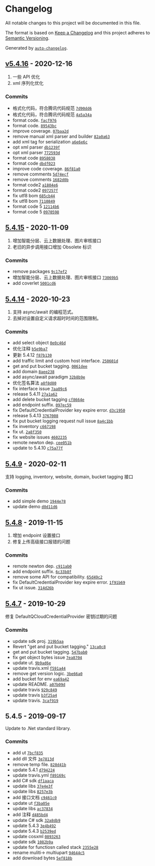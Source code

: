# Changelog

All notable changes to this project will be documented in this file.

The format is based on [Keep a Changelog](https://keepachangelog.com/en/1.0.0/)
and this project adheres to [Semantic Versioning](https://semver.org/spec/v2.0.0.html).

Generated by [`auto-changelog`](https://github.com/CookPete/auto-changelog).

## [v5.4.16](https://github.com/tencentyun/qcloud-sdk-dotnet/compare/5.4.15...v5.4.16) - 2020-12-16

1. 一些 API 优化
2. xml 序列化优化

### Commits

- 格式化代码，符合腾讯代码规范 [`7d90dd6`](https://github.com/tencentyun/qcloud-sdk-dotnet/commit/7d90dd61ebb0afad6202a5a30dce2c0e59fcefd3)
- 格式化代码，符合腾讯代码规范 [`4a5a34a`](https://github.com/tencentyun/qcloud-sdk-dotnet/commit/4a5a34ac7d0ae5a77a0124dba088dfb43d82fb6b)
- format code. [`facf976`](https://github.com/tencentyun/qcloud-sdk-dotnet/commit/facf976ce4022b40cbf235d1d7e13f6f4a154a03)
- format code. [`89543bc`](https://github.com/tencentyun/qcloud-sdk-dotnet/commit/89543bc146aaed9c7f50b5c96db0bf706dd1d83f)
- improve coverage. [`07baa2d`](https://github.com/tencentyun/qcloud-sdk-dotnet/commit/07baa2d9949ecc381cb27d9c8bae00119e1fc0b1)
- remove manual xml parser and builder [`82a0a63`](https://github.com/tencentyun/qcloud-sdk-dotnet/commit/82a0a6386187a3a44973cbd4d9f4f33964377fa5)
- add xml tag for serialization [`a6e6e6c`](https://github.com/tencentyun/qcloud-sdk-dotnet/commit/a6e6e6c8297734a604364dea40cde293b6434a66)
- opt xml parser [`db1239f`](https://github.com/tencentyun/qcloud-sdk-dotnet/commit/db1239f126e3a62f1e6df1921edff1113e9a928b)
- opt xml parser [`772593d`](https://github.com/tencentyun/qcloud-sdk-dotnet/commit/772593d6972373092a53b37f6084bcf541ba8efa)
- format code [`8958038`](https://github.com/tencentyun/qcloud-sdk-dotnet/commit/8958038eebaf76adf7a29521f0e26eb3962e8afe)
- format code [`dbdf023`](https://github.com/tencentyun/qcloud-sdk-dotnet/commit/dbdf0239aaf5d806763e57b18215500a9833b5cd)
- improve code coverage. [`86f81a0`](https://github.com/tencentyun/qcloud-sdk-dotnet/commit/86f81a074bd7b37ca0831e490b204270d14bb84b)
- remove comments [`5d74ecf`](https://github.com/tencentyun/qcloud-sdk-dotnet/commit/5d74ecf219344ad0f90381a7493f3d8ce4643795)
- remove comments [`1682d0b`](https://github.com/tencentyun/qcloud-sdk-dotnet/commit/1682d0b63c73bb5158fefede808f76fc3bc3841e)
- format code2 [`a1804e6`](https://github.com/tencentyun/qcloud-sdk-dotnet/commit/a1804e6cb1d3e8146e379051552f5b99e88b2e1f)
- format code2 [`097257f`](https://github.com/tencentyun/qcloud-sdk-dotnet/commit/097257fe7d7774d0387be37eac03b7bcca24e215)
- fix utf8 bom [`685cb44`](https://github.com/tencentyun/qcloud-sdk-dotnet/commit/685cb44d7ef27adbfbcde6e1372c2300ffc7a44c)
- fix utf8 bom [`7110849`](https://github.com/tencentyun/qcloud-sdk-dotnet/commit/71108497e72f5d6cd95405ae77a7940b09073171)
- format code 5 [`12114b6`](https://github.com/tencentyun/qcloud-sdk-dotnet/commit/12114b65e2ca55881866d21094f831e5570f4915)
- format code 5 [`0970598`](https://github.com/tencentyun/qcloud-sdk-dotnet/commit/0970598d12954a7fc606a8e14ff8d6bafda97fdc)

## [5.4.15](https://github.com/tencentyun/qcloud-sdk-dotnet/compare/5.4.14...5.4.15) - 2020-11-09

1. 增加智能分层、云上数据处理、图片审核接口
2. 老旧的异步调用接口增加 Obsolete 标识

### Commits

- remove packages [`9c17ef2`](https://github.com/tencentyun/qcloud-sdk-dotnet/commit/9c17ef2033ceb5366d9bf0818f8b44978ff12774)
- 增加智能分层、云上数据处理、图片审核接口 [`73069b5`](https://github.com/tencentyun/qcloud-sdk-dotnet/commit/73069b59654925b15b5d15763710022be048d0f8)
- add coverlet [`5001cd6`](https://github.com/tencentyun/qcloud-sdk-dotnet/commit/5001cd6f5e127aeaba43e9c434b76ab74317f9d2)

## [5.4.14](https://github.com/tencentyun/qcloud-sdk-dotnet/compare/5.4.9...5.4.14) - 2020-10-23

1. 支持 async/await 的编程范式。
2. 去掉对设置自定义请求超时时间的范围限制。

### Commits

- add select object [`0e0c46d`](https://github.com/tencentyun/qcloud-sdk-dotnet/commit/0e0c46debe2bf769c1f34cd5a46697dff0cdb887)
- 优化注释 [`b5e9ba7`](https://github.com/tencentyun/qcloud-sdk-dotnet/commit/b5e9ba7cebb084b51b8d1c744f9ee8ec5456a2ad)
- 更新 5.4.12 [`f87b130`](https://github.com/tencentyun/qcloud-sdk-dotnet/commit/f87b130af283ff524e5763f8851c1cec21df7343)
- add traffic limit and custom host interface. [`250601d`](https://github.com/tencentyun/qcloud-sdk-dotnet/commit/250601d7cd08ab2df4c991f2271e866171496159)
- get and put bucket tagging. [`0061dee`](https://github.com/tencentyun/qcloud-sdk-dotnet/commit/0061dee9ac4887a1813759c9398dc115fa1c3275)
- add domain [`8aee238`](https://github.com/tencentyun/qcloud-sdk-dotnet/commit/8aee2388cf70561e934f6d8824a545ebb6f127b8)
- add async/await paradigm [`32b8b9e`](https://github.com/tencentyun/qcloud-sdk-dotnet/commit/32b8b9e77859af2aa782679f78b3d318b55d9ace)
- 优化签名算法 [`a8f8d80`](https://github.com/tencentyun/qcloud-sdk-dotnet/commit/a8f8d803a18a622edfcca6cd605955fed344d743)
- fix interface issue [`7aa09c6`](https://github.com/tencentyun/qcloud-sdk-dotnet/commit/7aa09c6b4855970d59697f81f006e35f38bd0eae)
- release 5.4.11 [`27a1a62`](https://github.com/tencentyun/qcloud-sdk-dotnet/commit/27a1a62fa4968339d54c2eaa1090769bf946bd8c)
- add delete bucket tagging [`cf8664e`](https://github.com/tencentyun/qcloud-sdk-dotnet/commit/cf8664e9efbfb0db24a0ce6c4111f7bd7d059c3a)
- add endpoint suffix. [`097ec59`](https://github.com/tencentyun/qcloud-sdk-dotnet/commit/097ec59a401e18da3cf5c54ae60d03dafd3a206e)
- fix DefaultCredentialProvider key expire error. [`d3c1950`](https://github.com/tencentyun/qcloud-sdk-dotnet/commit/d3c1950ca01bb89e4054a3a527fc359bebfcdc91)
- release 5.4.13 [`3767008`](https://github.com/tencentyun/qcloud-sdk-dotnet/commit/3767008307920fce81223ee48fee621b056b46d6)
- fix put bucket logging request null issue [`8a4c1bb`](https://github.com/tencentyun/qcloud-sdk-dotnet/commit/8a4c1bbe87add94f18cf41eb9a57b28a5dde5d0e)
- fix inventory [`c667198`](https://github.com/tencentyun/qcloud-sdk-dotnet/commit/c6671988e799ee14fd9f1a237ad4b135cf54f2a1)
- fix ut. [`2a8f350`](https://github.com/tencentyun/qcloud-sdk-dotnet/commit/2a8f3507c36b6c8278b8d98beee2ec070023e67c)
- fix website issues [`4602235`](https://github.com/tencentyun/qcloud-sdk-dotnet/commit/46022356004318ffafdd3af11ebf511bf45922f7)
- remote newton dep. [`cee051b`](https://github.com/tencentyun/qcloud-sdk-dotnet/commit/cee051b54d0fc8540f41747ebaeef0706c40df64)
- update to 5.4.10 [`c75a77f`](https://github.com/tencentyun/qcloud-sdk-dotnet/commit/c75a77fc4d5dd594374c83ca87d9b45f19d9cf7e)

## [5.4.9](https://github.com/tencentyun/qcloud-sdk-dotnet/compare/5.4.8...5.4.9) - 2020-02-11

支持 logging, inventory, website, domain, bucket tagging 接口

### Commits

- add simple demo [`1944e78`](https://github.com/tencentyun/qcloud-sdk-dotnet/commit/1944e783b159f5e436ebef1ed386822d79b3738d)
- update demo [`d0d11d6`](https://github.com/tencentyun/qcloud-sdk-dotnet/commit/d0d11d6bcc14f80fec13b9f2c97b15828aa042f7)

## [5.4.8](https://github.com/tencentyun/qcloud-sdk-dotnet/compare/5.4.7...5.4.8) - 2019-11-15

1. 增加 endpoint 设置接口
2. 修复上传高级接口报错的问题

### Commits

- remote newton dep. [`c911ab0`](https://github.com/tencentyun/qcloud-sdk-dotnet/commit/c911ab09559c2c63820048c3c732e2815af3d2f9)
- add endpoint suffix. [`6c33b8f`](https://github.com/tencentyun/qcloud-sdk-dotnet/commit/6c33b8f8185fbeb293e6e25e2383f6996a729021)
- remove some API for compatibility. [`65d49c2`](https://github.com/tencentyun/qcloud-sdk-dotnet/commit/65d49c2bcd033c715b37480d46a76af567315778)
- fix DefaultCredentialProvider key expire error. [`1f91b69`](https://github.com/tencentyun/qcloud-sdk-dotnet/commit/1f91b694ffcc09af6d6d8e3e04bfb0c7cb71e2b9)
- fix ut issue. [`314d26b`](https://github.com/tencentyun/qcloud-sdk-dotnet/commit/314d26bde1911d036ad5eb5797e355af516025ec)

## [5.4.7](https://github.com/tencentyun/qcloud-sdk-dotnet/compare/5.4.5...5.4.7) - 2019-10-29

修复 DefaultQCloudCredentialProvider 密钥过期的问题

### Commits

- update sdk proj. [`319b5aa`](https://github.com/tencentyun/qcloud-sdk-dotnet/commit/319b5aa1e0177cc4a70e1ce85168407adf3e39d2)
- Revert "get and put bucket tagging." [`13ca0c8`](https://github.com/tencentyun/qcloud-sdk-dotnet/commit/13ca0c88e0e795f403e360f14219572fbf290759)
- get and put bucket tagging. [`547bab0`](https://github.com/tencentyun/qcloud-sdk-dotnet/commit/547bab08a53cd736f026615ff0cea839354b9188)
- fix get object bytes issue [`7ea8704`](https://github.com/tencentyun/qcloud-sdk-dotnet/commit/7ea8704a2e49f81560810f26f9047e05fef13bf0)
- update ut. [`9b9ad6e`](https://github.com/tencentyun/qcloud-sdk-dotnet/commit/9b9ad6e9d20bf20c42e6adb2f84bf05f8e9e4601)
- update travis.xml [`f591a44`](https://github.com/tencentyun/qcloud-sdk-dotnet/commit/f591a4438a9bf12f43d593a1b259a4683103b7e5)
- remove get version logic. [`3be66a0`](https://github.com/tencentyun/qcloud-sdk-dotnet/commit/3be66a0e8badad358695f912e33568c2a0e80787)
- add bucket for env [`ea69a42`](https://github.com/tencentyun/qcloud-sdk-dotnet/commit/ea69a42fccb6c2eeb4fcb6e95a18e2bd9ec061fd)
- update README. [`a07b09d`](https://github.com/tencentyun/qcloud-sdk-dotnet/commit/a07b09ddd54fef72204e5b3eadce2fd351e391ae)
- update travis [`929c849`](https://github.com/tencentyun/qcloud-sdk-dotnet/commit/929c849a96957a35ad5c065de520b816da5f1191)
- update travis [`b3f25a4`](https://github.com/tencentyun/qcloud-sdk-dotnet/commit/b3f25a4dad3eeb0cebd85b85c2715bacec48abd2)
- update travis. [`3caf919`](https://github.com/tencentyun/qcloud-sdk-dotnet/commit/3caf919c3122d96e70ed10ebcc298437c656af06)

## 5.4.5 - 2019-09-17

Update to .Net standard library.

### Commits

- add ut [`7bcf835`](https://github.com/tencentyun/qcloud-sdk-dotnet/commit/7bcf835d2fdc270c0958279d6bfe1e7995444af2)
- add dll 文件 [`3e7813d`](https://github.com/tencentyun/qcloud-sdk-dotnet/commit/3e7813d2bbbb45448d6ef27c7a4724c04c822b39)
- remove temp file. [`828d41b`](https://github.com/tencentyun/qcloud-sdk-dotnet/commit/828d41b9bee81cac0d330b47095d95eb9df6d5c4)
- update 5.4.1 [`d794224`](https://github.com/tencentyun/qcloud-sdk-dotnet/commit/d79422416dbb5ba45c7554ee9f351400a9cb3686)
- update travis.yml [`f89169c`](https://github.com/tencentyun/qcloud-sdk-dotnet/commit/f89169c46ab85a58e7443db2d1115edddbe5433a)
- add C# sdk [`df1aaca`](https://github.com/tencentyun/qcloud-sdk-dotnet/commit/df1aaca28fe42c83d8c6b4fb4771678606f4b249)
- update libs [`37e4e3f`](https://github.com/tencentyun/qcloud-sdk-dotnet/commit/37e4e3feb02d212411a67443166600764afa693b)
- update libs [`8257e3b`](https://github.com/tencentyun/qcloud-sdk-dotnet/commit/8257e3b4f8b2567dea2958bba782fa9678d86503)
- add 接口文档 [`c9461c0`](https://github.com/tencentyun/qcloud-sdk-dotnet/commit/c9461c0467353d3831e09b594fadf14d84effc6c)
- update ut [`f3ba05e`](https://github.com/tencentyun/qcloud-sdk-dotnet/commit/f3ba05e6c32d2dce570857d1b73fb7f5466eb328)
- update libs [`ac37834`](https://github.com/tencentyun/qcloud-sdk-dotnet/commit/ac3783426bb13f5f9460c2a81e044ffa6f44f4e4)
- add 注释 [`d485bd4`](https://github.com/tencentyun/qcloud-sdk-dotnet/commit/d485bd4b72f61ddd57041b8aba107935ed9c48da)
- update C# sdk [`32a8db9`](https://github.com/tencentyun/qcloud-sdk-dotnet/commit/32a8db92f6d549cfc067b1b5a0af83a2cedfc36f)
- update 5.4.3 [`3e4b492`](https://github.com/tencentyun/qcloud-sdk-dotnet/commit/3e4b4928c9594fd1c14c801a1865bded615d4272)
- update 5.4.3 [`b2539ed`](https://github.com/tencentyun/qcloud-sdk-dotnet/commit/b2539ed2d02cda1aee0110e933029c16f40b4e80)
- update cosxml [`0893263`](https://github.com/tencentyun/qcloud-sdk-dotnet/commit/089326322e0a0ba504b278237a57963825350a19)
- update sdk [`1082b9a`](https://github.com/tencentyun/qcloud-sdk-dotnet/commit/1082b9a2f840f806e7c2c41b55906db2a6fb30bc)
- update for functiosn called stack [`2355e28`](https://github.com/tencentyun/qcloud-sdk-dotnet/commit/2355e28619c56706907acc28fc02d1c8c334c7aa)
- rename muliti-&gt; multiupart [`94644c5`](https://github.com/tencentyun/qcloud-sdk-dotnet/commit/94644c5e5774402341465c43b1d9e2ed63caca23)
- add download bytes [`5ef818b`](https://github.com/tencentyun/qcloud-sdk-dotnet/commit/5ef818bd3a5478186fbd08b7c1bf05279db6ee07)
